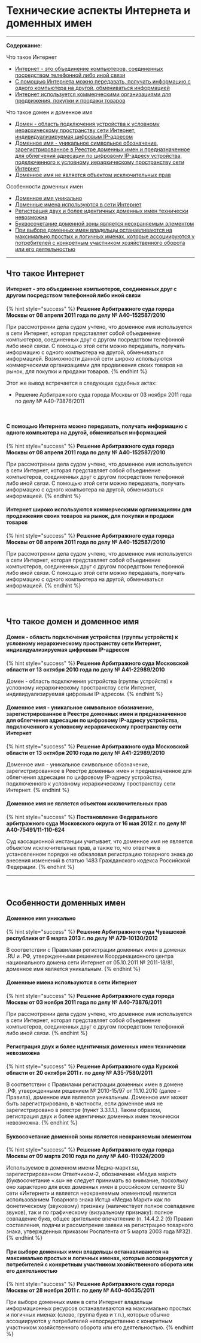# Технические аспекты Интернета и доменных имен


----

**Содержание:**

Что такое Интернет
* [Интернет - это объединение компьютеров, соединенных посредством телефонной либо иной связи](https://github.com/xCounsel/kardamon/blob/master/Russian/courts/tech.md#Интернет---это-объединение-компьютеров-соединенных-посредством-телефонной-либо-иной-связи)
* [С помощью Интернета можно передавать, получать информацию с одного компьютера на другой, обмениваться информацией](https://github.com/xCounsel/kardamon/blob/master/Russian/courts/tech.md#С-помощью-Интернета-можно-передавать-получать-информацию-с-одного-компьютера-на-другой-обмениваться-информацией)
* [Интернет используется коммерческими организациями для продвижения, покупки и продажи товаров](https://github.com/xCounsel/kardamon/blob/master/Russian/courts/tech.md#Интернет-используется-коммерческими-организациями-для-продвижения-покупки-и-продажи-товаров)

Что такое домен и доменное имя
* [Домен - область подключения устройства к условному иерархическому пространству сети Интернет, индивидуализируемая цифровым IP-адресом](https://github.com/xCounsel/kardamon/blob/master/Russian/courts/tech.md#Домен---область-подключения-устройства-к-условному-иерархическому-пространству-сети-Интернет-индивидуализируемая-цифровым-ip-адресом)
* [Доменное имя - уникальное символьное обозначение, зарегистрированное в Реестре доменных имен и предназначенное для облегчения адресации по цифровому IP-адресу устройства, подключенного к условному иерархическому пространству сети Интернет](https://github.com/xCounsel/kardamon/blob/master/Russian/courts/tech.md#Доменное-имя---уникальное-символьное-обозначение-зарегистрированное-в-Реестре-доменных-имен-и-предназначенное-для-облегчения-адресации-по-цифровому-ip-адресу-устройства-подключенного-к-условному-иерархическому-пространству-сети-Интернет)
* [Доменное имя не является объектом исключительных прав](https://github.com/xCounsel/kardamon/blob/master/Russian/courts/tech.md#Доменное-имя-не-является-объектом-исключительных-прав)

Особенности доменных имен
* [Доменное имя уникально](https://github.com/xCounsel/kardamon/blob/master/Russian/courts/tech.md#Доменное-имя-уникально)
* [Доменные имена используются в сети Интернет](https://github.com/xCounsel/kardamon/blob/master/Russian/courts/tech.md#Доменные-имена-используются-в-сети-Интернет)
* [Регистрация двух и более идентичных доменных имен технически невозможна](https://github.com/xCounsel/kardamon/blob/master/Russian/courts/tech.md#Регистрация-двух-и-более-идентичных-доменных-имен-технически-невозможна)
* [Буквосочетание доменной зоны является неохраняемым элементом](https://github.com/xCounsel/kardamon/blob/master/Russian/courts/tech.md#Буквосочетание-доменной-зоны-является-неохраняемым-элементом)
* [При выборе доменных имен владельцы останавливаются на максимально простых и логичных именах, которые ассоциируются у потребителей с конкретным участником хозяйственного оборота или его деятельностью](https://github.com/xCounsel/kardamon/blob/master/Russian/courts/tech.md#При-выборе-доменных-имен-владельцы-останавливаются-на-максимально-простых-и-логичных-именах-которые-ассоциируются-у-потребителей-с-конкретным-участником-хозяйственного-оборота-или-его-деятельностью)

----

## Что такое Интернет

#### Интернет - это объединение компьютеров, соединенных друг с другом посредством телефонной либо иной связи
{% hint style="success" %}
**Решение Арбитражного суда города Москвы от 08 апреля 2011 года по делу № А40-152587/2010**

При рассмотрении дела судом учтено, что доменное имя используется в сети Интернет, которая представляет собой 
объединение компьютеров, соединенных друг с другом посредством телефонной либо иной связи. С помощью этой сети 
можно передавать, получать информацию с одного компьютера на другой, обмениваться информацией. Возможности 
данной сети широко используются коммерческими организациями для продвижения своих товаров на рынок, для покупки 
и продажи товаров.
{% endhint %}

Этот же вывод встречается в следующих судебных актах:

* Решение Арбитражного суда города Москвы от 03 ноября 2011 года по делу № А40-73876/2011
<br>

#### С помощью Интернета можно передавать, получать информацию с одного компьютера на другой, обмениваться информацией
{% hint style="success" %}
**Решение Арбитражного суда города Москвы от 08 апреля 2011 года по делу № А40-152587/2010**

При рассмотрении дела судом учтено, что доменное имя используется в сети Интернет, которая представляет собой 
объединение компьютеров, соединенных друг с другом посредством телефонной либо иной связи. С помощью этой сети 
можно передавать, получать информацию с одного компьютера на другой, обмениваться информацией.
{% endhint %}
<br>

#### Интернет широко используются коммерческими организациями для продвижения своих товаров на рынок, для покупки и продажи товаров
{% hint style="success" %}
**Решение Арбитражного суда города Москвы от 08 апреля 2011 года по делу № А40-152587/2010**

При рассмотрении дела судом учтено, что доменное имя используется в сети Интернет, которая представляет собой 
объединение компьютеров, соединенных друг с другом посредством телефонной либо иной связи. С помощью этой сети 
можно передавать, получать информацию с одного компьютера на другой, обмениваться информацией.
{% endhint %}

----
<br>


## Что такое домен и доменное имя

#### 	Домен - область подключения устройства (группы устройств) к условному иерархическому пространству сети Интернет, индивидуализируемая цифровым IP-адресом
{% hint style="success" %}
**Решение Арбитражного суда Московской области от 13 октября 2010 года по делу № А41-22989/2010**

Домен - область подключения устройства (группы устройств) к условному иерархическому пространству сети Интернет, 
индивидуализируемая цифровым IP-адресом.
{% endhint %}
<br>

#### Доменное имя - уникальное символьное обозначение, зарегистрированное в Реестре доменных имен и предназначенное для облегчения адресации по цифровому IP-адресу устройства, подключенного к условному иерархическому пространству сети Интернет
{% hint style="success" %}
**Решение Арбитражного суда Московской области от 13 октября 2010 года по делу № А41-22989/2010**

Доменное имя - уникальное символьное обозначение, зарегистрированное в Реестре доменных имен и предназначенное 
для облегчения адресации по цифровому IP-адресу устройства, подключенного к условному иерархическому пространству 
сети Интернет.
{% endhint %}
<br>

#### Доменное имя не является объектом исключительных прав
{% hint style="success" %}
**Постановление Федерального арбитражного суда Московского округа от 16 мая 2012 г. по делу № А40-75491/11-110-624**

Суд кассационной инстанции учитывает, что доменное имя не является объектом исключительных прав, а также то, что 
ответчик в установленном порядке не обжаловал регистрацию товарного знака до внесения изменений в статью 1483 
Гражданского кодекса Российской Федерации.
{% endhint %}

----
<br>

## Особенности доменных имен

#### Доменное имя уникально
{% hint style="success" %}
**Решение Арбитражного суда Чувашской республики от 6 марта 2013 г. по делу № А79-10130/2012**

В соответствии с Правилами регистрации доменных имен в доменах .RU и .РФ, утвержденными решением Координационного 
центра национального домена сети Интернет от 05.10.2011 № 2011-18/81, доменное имя является уникальным.
{% endhint %}
<br>

#### Доменные имена используются в сети Интернет
{% hint style="success" %}
**Решение Арбитражного суда города Москвы от 03 ноября 2011 года по делу № А40-73876/2011**

При рассмотрении дела судом учтено, что доменное имя используется в сети Интернет, которая представляет собой 
объединение компьютеров, соединенных друг с другом посредством телефонной либо иной связи.
{% endhint %}
<br>

#### Регистрация двух и более идентичных доменных имен технически невозможна
{% hint style="success" %}
**Решение Арбитражного суда Курской области от 20 октября 2011 г. по делу № А35-7580/2011**

В соответствии с Правилами регистрации доменных имен в домене .РФ, утвержденными решением № 2010-15/97 от 
11.10.2010 (далее – Правила), доменное имя является уникальным. Доменное имя может быть зарегистрировано, 
в частности, если доменное имя не зарегистрировано в реестре (пункт 3.3.1.1.). 
Таким образом, регистрация двух и более идентичных доменных имен технически невозможна.
{% endhint %}
<br>

#### Буквосочетание доменной зоны является неохраняемым элементом
{% hint style="success" %}
**Решение Арбитражного суда города Москвы от 09 марта 2010 года по делу № А40-119324/2009**

Используемое в доменном имени Медиа-маркт.su, зарегистрированном Ответчиком-2, обозначение «Медиа маркт» 
(буквосочетание «.su» не следует принимать во внимание, поскольку оно характерно для всех доменных имен в 
российском сегменте SU сети «Интернет» и является неохраняемым элементом) является использованием Товарного 
знака Истца «Медиа Маркт» как по фонетическому (звуковому) признаку (наличествует полное совпадение звуков), 
так и по графическому (визуальному признаку): полное совпадение букв, общее зрительное впечатление 
(п. 14.4.2.2 (б) Правил составления, подачи и рассмотрение заявки на регистрацию товарного знака, утвержденных 
приказом Роспатента от 5 марта 2003 года №32).
{% endhint %}
<br>

#### При выборе доменных имен владельцы останавливаются на максимально простых и логичных именах, которые ассоциируются у потребителей с конкретным участником хозяйственного оборота или его деятельностью
{% hint style="success" %}
**Решение Арбитражного суда города Москвы от 28 ноября 2011 г. по делу № А40-40435/2011**

При выборе доменных имен в сети Интернет владельцы информационных ресурсов останавливаются на максимально простых 
и логичных именах (слово, группа букв и т.п.), которые обычно ассоциируются у потребителей непосредственно с 
конкретным участником хозяйственного оборота или его деятельностью.
{% endhint %}
